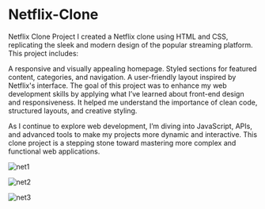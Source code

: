 # Netflix-Clone
Netflix Clone Project
I created a Netflix clone using HTML and CSS, replicating the sleek and modern design of the popular streaming platform. This project includes:

A responsive and visually appealing homepage.
Styled sections for featured content, categories, and navigation.
A user-friendly layout inspired by Netflix's interface.
The goal of this project was to enhance my web development skills by applying what I’ve learned about front-end design and responsiveness. It helped me understand the importance of clean code, structured layouts, and creative styling.

As I continue to explore web development, I’m diving into JavaScript, APIs, and advanced tools to make my projects more dynamic and interactive. This clone project is a stepping stone toward mastering more complex and functional web applications.

![net1](https://github.com/user-attachments/assets/3ec276e7-a70b-46a0-bf1f-d6284b55d743)

![net2](https://github.com/user-attachments/assets/d0033196-01fd-4bf4-b122-96cf9d630b2b)

![net3](https://github.com/user-attachments/assets/9f6ad7fc-65f4-4460-93e1-f4b24c92091f)
